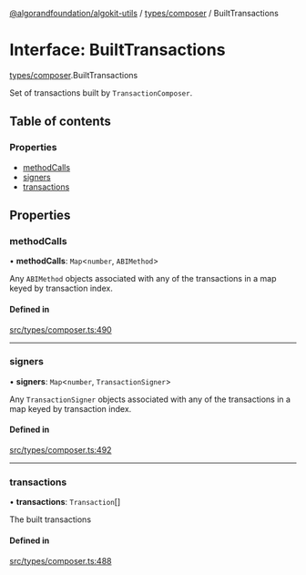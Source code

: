 [@algorandfoundation/algokit-utils](../README.md) / [types/composer](../modules/types_composer.md) / BuiltTransactions

# Interface: BuiltTransactions

[types/composer](../modules/types_composer.md).BuiltTransactions

Set of transactions built by `TransactionComposer`.

## Table of contents

### Properties

- [methodCalls](types_composer.BuiltTransactions.md#methodcalls)
- [signers](types_composer.BuiltTransactions.md#signers)
- [transactions](types_composer.BuiltTransactions.md#transactions)

## Properties

### methodCalls

• **methodCalls**: `Map`\<`number`, `ABIMethod`\>

Any `ABIMethod` objects associated with any of the transactions in a map keyed by transaction index.

#### Defined in

[src/types/composer.ts:490](https://github.com/algorandfoundation/algokit-utils-ts/blob/main/src/types/composer.ts#L490)

___

### signers

• **signers**: `Map`\<`number`, `TransactionSigner`\>

Any `TransactionSigner` objects associated with any of the transactions in a map keyed by transaction index.

#### Defined in

[src/types/composer.ts:492](https://github.com/algorandfoundation/algokit-utils-ts/blob/main/src/types/composer.ts#L492)

___

### transactions

• **transactions**: `Transaction`[]

The built transactions

#### Defined in

[src/types/composer.ts:488](https://github.com/algorandfoundation/algokit-utils-ts/blob/main/src/types/composer.ts#L488)
